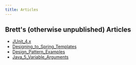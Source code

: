 ```yaml
---
title: Articles
---
```


## Brett's (otherwise unpublished) Articles
* [JUnit_4.x](JUnit_4.x)
* [Designing_to_Spring_Templates](Designing_to_Spring_Templates) 
* [Design_Pattern_Examples](Design_Pattern_Examples) 
* [Java_5_Variable_Arguments](Java_5_Variable_Arguments) 



